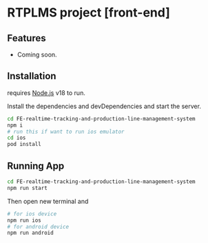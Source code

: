 # RTPLMS project [front-end]

## Features

- Coming soon.

## Installation

requires [Node.js](https://nodejs.org/) v18 to run.

Install the dependencies and devDependencies and start the server.

```sh
cd FE-realtime-tracking-and-production-line-management-system
npm i
# run this if want to run ios emulator
cd ios
pod install
```

## Running App

```sh
cd FE-realtime-tracking-and-production-line-management-system
npm run start
```
Then open new terminal and
```sh
# for ios device
npm run ios
# for android device
npm run android

```
